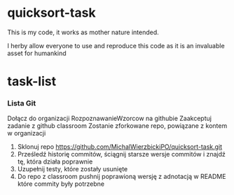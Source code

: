 # quicksort-task
This is my code, it works as mother nature intended.

I herby allow everyone to use and reproduce this code as it is an invaluable asset for humankind
# task-list
### Lista Git
Dołącz do organizacji RozpoznawanieWzorcow na githubie
Zaakceptuj zadanie z github classroom
Zostanie zforkowane repo, powiązane z kontem w organizacji

1. Sklonuj repo https://github.com/MichalWierzbickiPO/quicksort-task.git
2. Prześledź historię commitów, ściągnij starsze wersje commitów i znajdź tę, która działa poprawnie
3. Uzupełnij testy, które zostały usunięte
4. Do repo z classroom pushnij poprawioną wersję z adnotacją w README które commity były potrzebne


